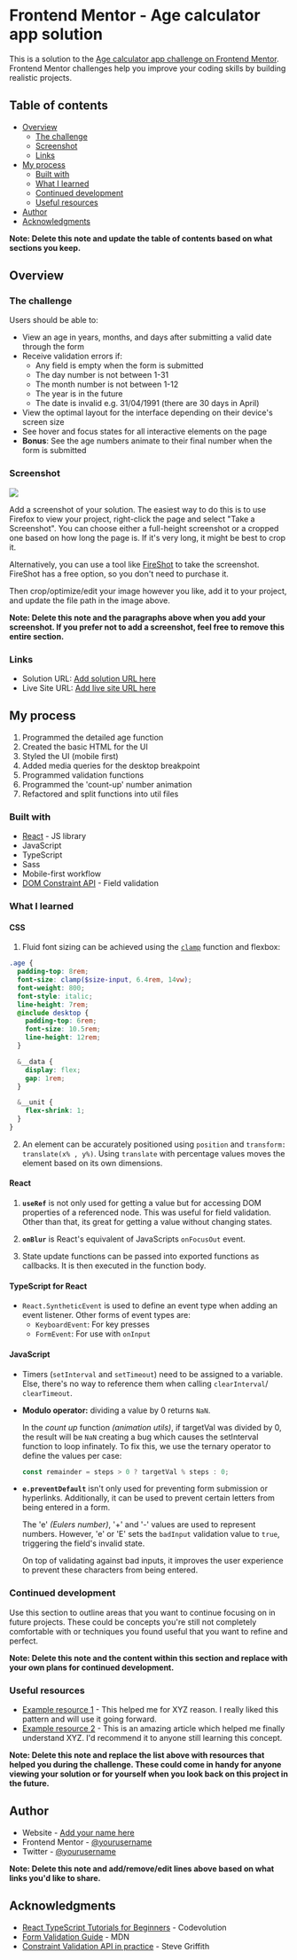 # Frontend Mentor - Age calculator app solution

This is a solution to the [Age calculator app challenge on Frontend Mentor](https://www.frontendmentor.io/challenges/age-calculator-app-dF9DFFpj-Q). Frontend Mentor challenges help you improve your coding skills by building realistic projects.

## Table of contents

- [Overview](#overview)
  - [The challenge](#the-challenge)
  - [Screenshot](#screenshot)
  - [Links](#links)
- [My process](#my-process)
  - [Built with](#built-with)
  - [What I learned](#what-i-learned)
  - [Continued development](#continued-development)
  - [Useful resources](#useful-resources)
- [Author](#author)
- [Acknowledgments](#acknowledgments)

**Note: Delete this note and update the table of contents based on what sections you keep.**

## Overview

### The challenge

Users should be able to:

- View an age in years, months, and days after submitting a valid date through the form
- Receive validation errors if:
  - Any field is empty when the form is submitted
  - The day number is not between 1-31
  - The month number is not between 1-12
  - The year is in the future
  - The date is invalid e.g. 31/04/1991 (there are 30 days in April)
- View the optimal layout for the interface depending on their device's screen size
- See hover and focus states for all interactive elements on the page
- **Bonus**: See the age numbers animate to their final number when the form is submitted

### Screenshot

![](./screenshot.jpg)

Add a screenshot of your solution. The easiest way to do this is to use Firefox to view your project, right-click the page and select "Take a Screenshot". You can choose either a full-height screenshot or a cropped one based on how long the page is. If it's very long, it might be best to crop it.

Alternatively, you can use a tool like [FireShot](https://getfireshot.com/) to take the screenshot. FireShot has a free option, so you don't need to purchase it.

Then crop/optimize/edit your image however you like, add it to your project, and update the file path in the image above.

**Note: Delete this note and the paragraphs above when you add your screenshot. If you prefer not to add a screenshot, feel free to remove this entire section.**

### Links

- Solution URL: [Add solution URL here](https://your-solution-url.com)
- Live Site URL: [Add live site URL here](https://your-live-site-url.com)

## My process

1. Programmed the detailed age function
1. Created the basic HTML for the UI
1. Styled the UI (mobile first)
1. Added media queries for the desktop breakpoint
1. Programmed validation functions
1. Programmed the 'count-up' number animation
1. Refactored and split functions into util files

### Built with

- [React](https://reactjs.org/) - JS library
- JavaScript
- TypeScript
- Sass
- Mobile-first workflow
- [DOM Constraint API](https://developer.mozilla.org/en-US/docs/Web/API/ValidityState#browser_compatibility) - Field validation

### What I learned

#### CSS

1. Fluid font sizing can be achieved using the [`clamp`](https://developer.mozilla.org/en-US/docs/Web/CSS/clamp) function and flexbox:

```scss
.age {
  padding-top: 8rem;
  font-size: clamp($size-input, 6.4rem, 14vw);
  font-weight: 800;
  font-style: italic;
  line-height: 7rem;
  @include desktop {
    padding-top: 6rem;
    font-size: 10.5rem;
    line-height: 12rem;
  }

  &__data {
    display: flex;
    gap: 1rem;
  }

  &__unit {
    flex-shrink: 1;
  }
}
```

2. An element can be accurately positioned using `position` and `transform: translate(x% , y%)`. Using `translate` with percentage values moves the element based on its own dimensions.

#### React

1. **`useRef`** is not only used for getting a value but for accessing DOM properties of a referenced node. This was useful for field validation. Other than that, its great for getting a value without changing states.

1. **`onBlur`** is React's equivalent of JavaScripts `onFocusOut` event.

1. State update functions can be passed into exported functions as callbacks. It is then executed in the function body.

#### TypeScript for React

- `React.SyntheticEvent` is used to define an event type when adding an event listener. Other forms of event types are:
  - `KeyboardEvent`: For key presses
  - `FormEvent`: For use with `onInput`

#### JavaScript

- Timers (`setInterval` and `setTimeout`) need to be assigned to a variable. Else, there's no way to reference them when calling `clearInterval`/ `clearTimeout`.

- **Modulo operator:** dividing a value by 0 returns `NaN`.

  In the _count up_ function _(animation utils)_, if targetVal was divided by 0, the result will be `NaN` creating a bug which causes the setInterval function to loop infinately. To fix this, we use the ternary operator to define the values per case:

  ```javascript
  const remainder = steps > 0 ? targetVal % steps : 0;
  ```

- **`e.preventDefault`** isn't only used for preventing form submission or hyperlinks. Additionally, it can be used to prevent certain letters from being entered in a form.

  The 'e' _(Eulers number)_, '+' and '-' values are used to represent numbers. However, 'e' or 'E' sets the `badInput` validation value to `true`, triggering the field's invalid state.

  On top of validating against bad inputs, it improves the user experience to prevent these characters from being entered.

### Continued development

Use this section to outline areas that you want to continue focusing on in future projects. These could be concepts you're still not completely comfortable with or techniques you found useful that you want to refine and perfect.

**Note: Delete this note and the content within this section and replace with your own plans for continued development.**

### Useful resources

- [Example resource 1](https://www.example.com) - This helped me for XYZ reason. I really liked this pattern and will use it going forward.
- [Example resource 2](https://www.example.com) - This is an amazing article which helped me finally understand XYZ. I'd recommend it to anyone still learning this concept.

**Note: Delete this note and replace the list above with resources that helped you during the challenge. These could come in handy for anyone viewing your solution or for yourself when you look back on this project in the future.**

## Author

- Website - [Add your name here](https://www.your-site.com)
- Frontend Mentor - [@yourusername](https://www.frontendmentor.io/profile/yourusername)
- Twitter - [@yourusername](https://www.twitter.com/yourusername)

**Note: Delete this note and add/remove/edit lines above based on what links you'd like to share.**

## Acknowledgments

- [React TypeScript Tutorials for Beginners](https://youtube.com/playlist?list=PLC3y8-rFHvwi1AXijGTKM0BKtHzVC-LSK&si=f_JXJXh6i76_cj1-) - Codevolution
- [Form Validation Guide](https://developer.mozilla.org/en-US/docs/Learn/Forms/Form_validation) - MDN
- [Constraint Validation API in practice](https://youtu.be/D9JHizCAx8U?si=BXeZCudd0T3WCaSR) - Steve Griffith
